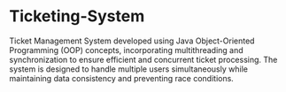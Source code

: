 # Ticketing-System
Ticket Management System developed using Java Object-Oriented Programming (OOP) concepts, incorporating multithreading and synchronization to ensure efficient and concurrent ticket processing. The system is designed to handle multiple users simultaneously while maintaining data consistency and preventing race conditions.
